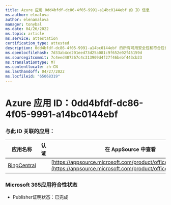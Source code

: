 ```yaml
---
title: Azure 应用 0dd4bfdf-dc86-4f05-9991-a14bc0144ebf 的 ID 信息
ms.author: elmalova
author: elenamalova
manager: tonybal
ms.date: 04/26/2022
ms.topic: article
ms.service: attestation
certification_type: attested
description: 0dd4bfdf-dc86-4f05-9991-a14bc0144ebf 的所有可用安全性和符合性信息。
ms.openlocfilehash: 7d33ab4ce201eed73d25a081c9f652e02f45159d
ms.sourcegitcommit: 7c4eed407267c4c313909d4f27f46bebf443cb23
ms.translationtype: MT
ms.contentlocale: zh-CN
ms.lasthandoff: 04/27/2022
ms.locfileid: "65068319"
---
```

# <a name="azure-app-id-0dd4bfdf-dc86-4f05-9991-a14bc0144ebf"></a>Azure 应用 ID：0dd4bfdf-dc86-4f05-9991-a14bc0144ebf


### <a name="apps-associated-with-this-id"></a>与此 ID 关联的应用：
| **应用名称** | **认证** | **在 AppSource 中查看** |
|--------------|---------------|-----------------------|
| [RingCentral](../forward/WA200000135.md) |  | [https://appsource.microsoft.com/product/office/WA200000135](https://appsource.microsoft.com/product/office/WA200000135) |

### <a name="microsoft-365-app-compliance-status"></a>Microsoft 365应用符合性状态
- Publisher证明状态：已完成
